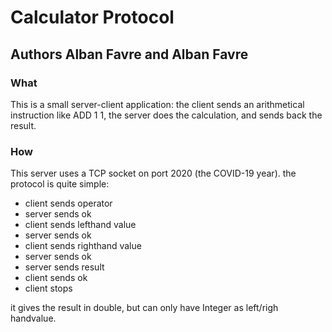 # Calculator Protocol
## Authors Alban Favre and Alban Favre
### What
This is a small server-client application: the client sends an arithmetical instruction like ADD 1 1, the server does the calculation, and sends back the result.

### How
This server uses a TCP socket on port 2020 (the COVID-19 year).
the protocol is quite simple:
- client sends operator
- server sends ok
- client sends lefthand value
- server sends ok
- client sends righthand value
- server sends ok
- server sends result
- client sends ok
- client stops

it gives the result in double, but can only have Integer as left/righ handvalue.
